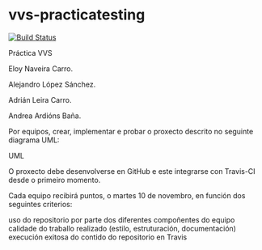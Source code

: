 # vvs-practicatesting

[![Build Status](https://travis-ci.org/alopezsanchez/vvs-practicatesting.svg?branch=master)](https://travis-ci.org/alopezsanchez/vvs-practicatesting)

Práctica VVS

Eloy Naveira Carro.

Alejandro López Sánchez.

Adrián Leira Carro.

Andrea Ardións Baña.

Por equipos, crear, implementar e probar o proxecto descrito no seguinte diagrama UML:

UML

O proxecto debe desenvolverse en GitHub e este integrarse con Travis-CI desde o primeiro momento.

Cada equipo recibirá puntos, o martes 10 de novembro, en función dos seguintes criterios:

uso do repositorio por parte dos diferentes compoñentes do equipo
calidade do traballo realizado (estilo, estruturación, documentación)
execución exitosa do contido do repositorio en Travis
